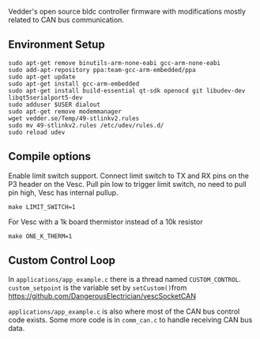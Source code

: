 Vedder's open source bldc controller firmware with modifications mostly related to CAN bus communication.

## Environment Setup
```
sudo apt-get remove binutils-arm-none-eabi gcc-arm-none-eabi
sudo add-apt-repository ppa:team-gcc-arm-embedded/ppa
sudo apt-get update
sudo apt-get install gcc-arm-embedded
sudo apt-get install build-essential qt-sdk openocd git libudev-dev libqt5serialport5-dev
sudo adduser $USER dialout
sudo apt-get remove modemmanager
wget vedder.se/Temp/49-stlinkv2.rules
sudo mv 49-stlinkv2.rules /etc/udev/rules.d/
sudo reload udev
```

## Compile options

Enable limit switch support. Connect limit switch to TX and RX pins on the P3 header on the Vesc.
Pull pin low to trigger limit switch, no need to pull pin high, Vesc has internal pullup.

    make LIMIT_SWITCH=1

For Vesc with a 1k board thermistor instead of a 10k resistor

    make ONE_K_THERM=1

## Custom Control Loop
In `applications/app_example.c` there is a thread named `CUSTOM_CONTROL`. `custom_setpoint` is the variable set by `setCustom()`from https://github.com/DangerousElectrician/vescSocketCAN 

`applications/app_example.c` is also where most of the CAN bus control code exists. Some more code is in `comm_can.c` to handle receiving CAN bus data.
